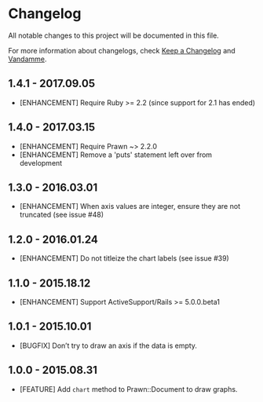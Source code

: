 # Changelog

All notable changes to this project will be documented in this file.

For more information about changelogs, check
[Keep a Changelog](http://keepachangelog.com) and
[Vandamme](http://tech-angels.github.io/vandamme).

## 1.4.1 - 2017.09.05

* [ENHANCEMENT] Require Ruby >= 2.2 (since support for 2.1 has ended)

## 1.4.0 - 2017.03.15

* [ENHANCEMENT] Require Prawn ~> 2.2.0
* [ENHANCEMENT] Remove a 'puts' statement left over from development

## 1.3.0 - 2016.03.01

* [ENHANCEMENT] When axis values are integer, ensure they are not truncated (see issue #48)

## 1.2.0 - 2016.01.24

* [ENHANCEMENT] Do not titleize the chart labels (see issue #39)

## 1.1.0 - 2015.18.12

* [ENHANCEMENT] Support ActiveSupport/Rails >= 5.0.0.beta1

## 1.0.1 - 2015.10.01

* [BUGFIX] Don’t try to draw an axis if the data is empty.

## 1.0.0 - 2015.08.31

* [FEATURE] Add `chart` method to Prawn::Document to draw graphs.
